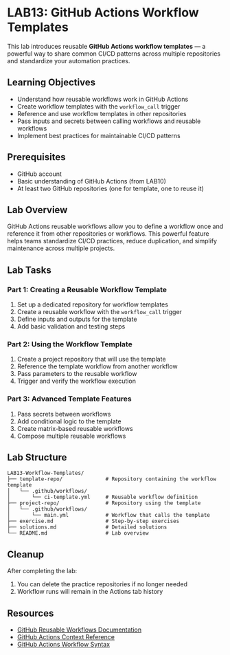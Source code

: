 # LAB13: GitHub Actions Workflow Templates

This lab introduces reusable **GitHub Actions workflow templates** — a powerful way to share common CI/CD patterns across multiple repositories and standardize your automation practices.

## Learning Objectives

- Understand how reusable workflows work in GitHub Actions
- Create workflow templates with the `workflow_call` trigger
- Reference and use workflow templates in other repositories
- Pass inputs and secrets between calling workflows and reusable workflows
- Implement best practices for maintainable CI/CD patterns

## Prerequisites

- GitHub account
- Basic understanding of GitHub Actions (from LAB10)
- At least two GitHub repositories (one for template, one to reuse it)

## Lab Overview

GitHub Actions reusable workflows allow you to define a workflow once and reference it from other repositories or workflows. This powerful feature helps teams standardize CI/CD practices, reduce duplication, and simplify maintenance across multiple projects.

## Lab Tasks

### Part 1: Creating a Reusable Workflow Template

1. Set up a dedicated repository for workflow templates
2. Create a reusable workflow with the `workflow_call` trigger
3. Define inputs and outputs for the template
4. Add basic validation and testing steps

### Part 2: Using the Workflow Template

1. Create a project repository that will use the template
2. Reference the template workflow from another workflow
3. Pass parameters to the reusable workflow
4. Trigger and verify the workflow execution

### Part 3: Advanced Template Features

1. Pass secrets between workflows
2. Add conditional logic to the template
3. Create matrix-based reusable workflows
4. Compose multiple reusable workflows

## Lab Structure

```
LAB13-Workflow-Templates/
├── template-repo/              # Repository containing the workflow template
│   └── .github/workflows/
│       └── ci-template.yml     # Reusable workflow definition
├── project-repo/               # Repository using the template
│   └── .github/workflows/
│       └── main.yml            # Workflow that calls the template
├── exercise.md                 # Step-by-step exercises
├── solutions.md                # Detailed solutions
└── README.md                   # Lab overview
```

## Cleanup

After completing the lab:
1. You can delete the practice repositories if no longer needed
2. Workflow runs will remain in the Actions tab history

## Resources

- [GitHub Reusable Workflows Documentation](https://docs.github.com/en/actions/using-workflows/reusing-workflows)
- [GitHub Actions Context Reference](https://docs.github.com/en/actions/learn-github-actions/contexts)
- [GitHub Actions Workflow Syntax](https://docs.github.com/en/actions/using-workflows/workflow-syntax-for-github-actions)